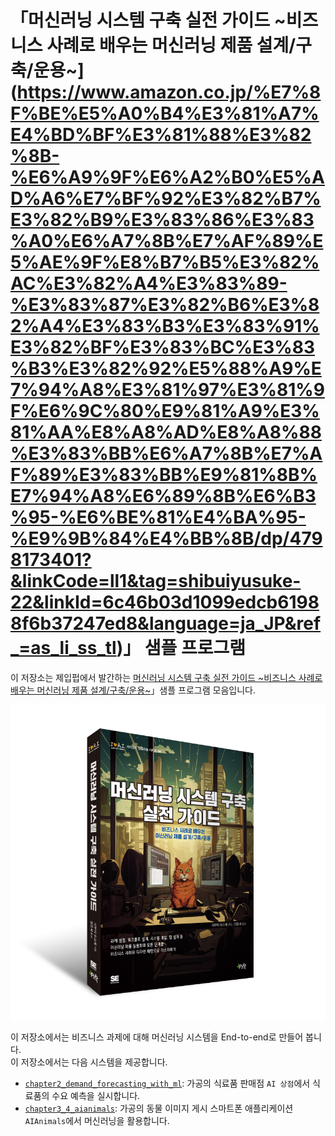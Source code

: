 # 「머신러닝 시스템 구축 실전 가이드 \~비즈니스 사례로 배우는 머신러닝 제품 설계/구축/운용\~](https://www.amazon.co.jp/%E7%8F%BE%E5%A0%B4%E3%81%A7%E4%BD%BF%E3%81%88%E3%82%8B-%E6%A9%9F%E6%A2%B0%E5%AD%A6%E7%BF%92%E3%82%B7%E3%82%B9%E3%83%86%E3%83%A0%E6%A7%8B%E7%AF%89%E5%AE%9F%E8%B7%B5%E3%82%AC%E3%82%A4%E3%83%89-%E3%83%87%E3%82%B6%E3%82%A4%E3%83%B3%E3%83%91%E3%82%BF%E3%83%BC%E3%83%B3%E3%82%92%E5%88%A9%E7%94%A8%E3%81%97%E3%81%9F%E6%9C%80%E9%81%A9%E3%81%AA%E8%A8%AD%E8%A8%88%E3%83%BB%E6%A7%8B%E7%AF%89%E3%83%BB%E9%81%8B%E7%94%A8%E6%89%8B%E6%B3%95-%E6%BE%81%E4%BA%95-%E9%9B%84%E4%BB%8B/dp/4798173401?&linkCode=ll1&tag=shibuiyusuke-22&linkId=6c46b03d1099edcb61988f6b37247ed8&language=ja_JP&ref_=as_li_ss_tl)」 샘플 프로그램

이 저장소는 제입펍에서 발간하는 [머신러닝 시스템 구축 실전 가이드 \~비즈니스 사례로 배우는 머신러닝 제품 설계/구축/운용\~](https://www.amazon.co.jp/%E7%8F%BE%E5%A0%B4%E3%81%A7%E4%BD%BF%E3%81%88%E3%82%8B-%E6%A9%9F%E6%A2%B0%E5%AD%A6%E7%BF%92%E3%82%B7%E3%82%B9%E3%83%86%E3%83%A0%E6%A7%8B%E7%AF%89%E5%AE%9F%E8%B7%B5%E3%82%AC%E3%82%A4%E3%83%89-%E3%83%87%E3%82%B6%E3%82%A4%E3%83%B3%E3%83%91%E3%82%BF%E3%83%BC%E3%83%B3%E3%82%92%E5%88%A9%E7%94%A8%E3%81%97%E3%81%9F%E6%9C%80%E9%81%A9%E3%81%AA%E8%A8%AD%E8%A8%88%E3%83%BB%E6%A7%8B%E7%AF%89%E3%83%BB%E9%81%8B%E7%94%A8%E6%89%8B%E6%B3%95-%E6%BE%81%E4%BA%95-%E9%9B%84%E4%BB%8B/dp/4798173401?&linkCode=ll1&tag=shibuiyusuke-22&linkId=6c46b03d1099edcb61988f6b37247ed8&language=ja_JP&ref_=as_li_ss_tl)」샘플 프로그램 모음입니다.</br>

![img](./image/cover.png)

이 저장소에서는 비즈니스 과제에 대해 머신러닝 시스템을 End-to-end로 만들어 봅니다.</br>
이 저장소에서는 다음 시스템을 제공합니다.

- [`chapter2_demand_forecasting_with_ml`](./chapter2_demand_forecasting_with_ml): 가공의 식료품 판매점 `AI 상점`에서 식료품의 수요 예측을 실시합니다.
- [`chapter3_4_aianimals`](./chapter3_4_aianimals): 가공의 동물 이미지 게시 스마트폰 애플리케이션 `AIAnimals`에서 머신러닝을 활용합니다.

